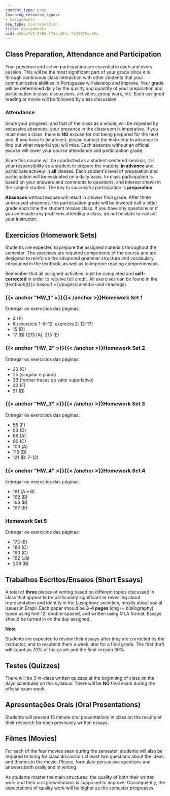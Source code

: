 ```yaml
---
content_type: page
learning_resource_types:
- Assignments
ocw_type: CourseSection
title: Assignments
uid: a5bbe7e5-0f66-f74a-26fc-7b59875ac05a
---
```


Class Preparation, Attendance and Participation
-----------------------------------------------

Your presence and active participation are essential in each and every session. This will be the most significant part of your grade since it is through continuous class interaction with other students that your communicative abilities in Portuguese will develop and improve. Your grade will be determined daily by the quality and quantity of your preparation and participation in class discussions, activities, group work, etc. Each assigned reading or movie will be followed by class discussion.

### Attendance

Since your progress, and that of the class as a whole, will be impeded by excessive absences, your presence in the classroom is imperative. If you must miss a class, there is **NO** excuse for not being prepared for the next one. If you have to be absent, please contact the instructor in advance to find out what material you will miss. Each absence without an official excuse will lower your course attendance and participation grade.

Since this course will be conducted as a student-centered seminar, it is your responsibility as a student to prepare the material **in advance** and participate actively in **all** classes. Each student's level of preparation and participation will be evaluated on a daily basis. In-class participation is based on your answers and comments to questions, and interest shown in the subject studied. The key to successful participation is **preparation**.

**Absences** without excuse will result in a lower final grade. After three unexcused absences, the participation grade will be lowered half a letter grade each time the student misses class. If you have any questions or if you anticipate any problems attending a class, do not hesitate to consult your instructor.

Exercícios (Homework Sets)
--------------------------

Students are expected to prepare the assigned materials throughout the semester. The exercises are required components of the course and are designed to reinforce the advanced grammar structure and vocabulary introduced in the textbook, as well as to improve reading comprehension.

Remember that all assigned activities must be completed and **self-corrected** in order to receive full credit. All exercises can be found in the [textbook]({{< baseurl >}}/pages/calendar-and-readings).

### {{< anchor "HW_1" >}}{{< /anchor >}}Homework Set 1

Entregar os exercícios das páginas:

*   4 (F)
*   6 (exercício 1: 8–12, exercício 2: 12–17)
*   15 (D)
*   17 (B) (213 (A), 215 (E)

### {{< anchor "HW_2" >}}{{< /anchor >}}Homework Set 2

Entregar os exercícios das páginas:

*   23 (C)
*   25 (singular e plural)
*   33 (formar frases de valor superlativo)
*   43 (F)
*   51 (B)

### {{< anchor "HW_3" >}}{{< /anchor >}}Homework Set 3

Entregar os exercícios das páginas:

*   55 (F)
*   63 (D)
*   66 (A)
*   90 (C)
*   103 (A)
*   116 (B)
*   121 (B: 7–12)

### {{< anchor "HW_4" >}}{{< /anchor >}}Homework Set 4

Entregar os exercícios das páginas:

*   161 (A e B)
*   162 (B)
*   163 (B)
*   167 (B)

### Homework Set 5

Entregar os exercícios das páginas:

*   173 (B)
*   180 (C)
*   190 (C)
*   192 (Já)
*   209 (B)

Trabalhos Escritos/Ensaios (Short Essays)
-----------------------------------------

A total of **three** pieces of writing based on different topics discussed in class that appear to be particularly significant or revealing about representation and identity in the Lusophone societies, mostly about social issues in Brazil. Each paper should be **3–4 pages** long (+ bibliography), typed using font 12, double-spaced, and written using MLA format. Essays should be turned in on the day assigned.

**Note**

Students are expected to review their essays after they are corrected by the instructor, and to resubmit them a week later for a final grade. The first draft will count as 70% of the grade and the final version 30%.

Testes (Quizzes)
----------------

There will be 3 in-class written quizzes at the beginning of class on the days scheduled on this syllabus. There will be **NO** final exam during the official exam week.

Apresentações Orais (Oral Presentations)
----------------------------------------

Students will present 15 minute oral presentations in class on the results of their research for each previously written essays.

Filmes (Movies)
---------------

For each of the four movies seen during the semester, students will also be required to bring for class discussion at least two questions about the ideas and themes in the movie. Please, formulate persuasive questions and answers both orally and in writing.

As students master the main structures, the quality of both their written work and their oral presentations is supposed to improve. Consequently, the expectations of quality work will be higher as the semester progresses.
